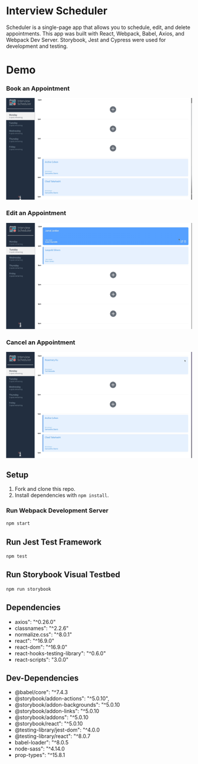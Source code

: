 # Interview Scheduler

Scheduler is a single-page app that allows you to schedule, edit, and delete appointments. This app was built with React, Webpack, Babel, Axios, and Webpack Dev Server. Storybook, Jest and Cypress were used for development and testing.

# Demo

### Book an Appointment

![Book an appointment](https://raw.githubusercontent.com/rosemaryku/scheduler/master/docs/book-appt.gif)

### Edit an Appointment

![Edit an appointment](https://github.com/rosemaryku/scheduler/blob/master/docs/edit-appt.gif?raw=true)

### Cancel an Appointment

![Cancel an appointment](https://github.com/rosemaryku/scheduler/blob/master/docs/delete-appt.gif?raw=true)

## Setup

1. Fork and clone this repo.
2. Install dependencies with `npm install`.

### Run Webpack Development Server

```sh
npm start
```

## Run Jest Test Framework

```sh
npm test
```

## Run Storybook Visual Testbed

```sh
npm run storybook
```

## Dependencies

- axios": "^0.26.0"
- classnames": "^2.2.6"
- normalize.css": "^8.0.1"
- react": "^16.9.0"
- react-dom": "^16.9.0"
- react-hooks-testing-library": "^0.6.0"
- react-scripts": "3.0.0"

## Dev-Dependencies

- @babel/core": "^7.4.3
- @storybook/addon-actions": "^5.0.10",
- @storybook/addon-backgrounds": "^5.0.10
- @storybook/addon-links": "^5.0.10
- @storybook/addons": "^5.0.10
- @storybook/react": "^5.0.10
- @testing-library/jest-dom": "^4.0.0
- @testing-library/react": "^8.0.7
- babel-loader": "^8.0.5
- node-sass": "^4.14.0
- prop-types": "^15.8.1
